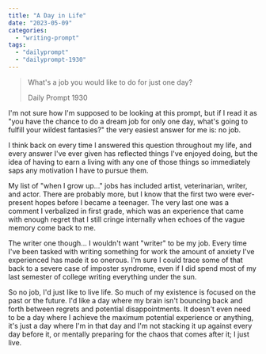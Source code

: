 ```yaml
---
title: "A Day in Life"
date: "2023-05-09"
categories: 
  - "writing-prompt"
tags: 
  - "dailyprompt"
  - "dailyprompt-1930"
---
```


> What's a job you would like to do for just one day?
> 
> Daily Prompt 1930

I'm not sure how I'm supposed to be looking at this prompt, but if I read it as "you have the chance to do a dream job for only one day, what's going to fulfill your wildest fantasies?" the very easiest answer for me is: no job.

I think back on every time I answered this question throughout my life, and every answer I've ever given has reflected things I've enjoyed doing, but the idea of having to earn a living with any one of those things so immediately saps any motivation I have to pursue them.

My list of "when I grow up..." jobs has included artist, veterinarian, writer, and actor. There are probably more, but I know that the first two were ever-present hopes before I became a teenager. The very last one was a comment I verbalized in first grade, which was an experience that came with enough regret that I still cringe internally when echoes of the vague memory come back to me.

The writer one though... I wouldn't want "writer" to be my job. Every time I've been tasked with writing something for work the amount of anxiety I've experienced has made it so onerous. I'm sure I could trace some of that back to a severe case of imposter syndrome, even if I did spend most of my last semester of college writing everything under the sun.

So no job, I'd just like to live life. So much of my existence is focused on the past or the future. I'd like a day where my brain isn't bouncing back and forth between regrets and potential disappointments. It doesn't even need to be a day where I achieve the maximum potential experience or anything, it's just a day where I'm in that day and I'm not stacking it up against every day before it, or mentally preparing for the chaos that comes after it; I just live.
